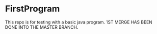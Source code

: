 # FirstProgram
This repo is for testing with a basic java program.
1ST MERGE HAS BEEN DONE INTO THE MASTER BRANCH.
